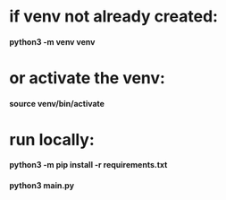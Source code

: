 # if venv not already created:

#### python3 -m venv venv

# or activate the venv:

#### source venv/bin/activate

# run locally:

#### python3 -m pip install -r requirements.txt

#### python3 main.py
